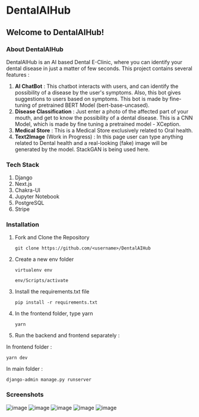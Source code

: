 # DentalAIHub
## Welcome to DentalAIHub!
### About DentalAIHub
DentalAIHub is an AI based Dental E-Clinic, where you can identify your dental disease in just a matter of few seconds. This project contains several features : 
1. **AI ChatBot** : This chatbot interacts with users, and can identify the possibility of a disease by the user's symptoms. Also, this bot gives suggestions to users based on symptoms. This bot is made by fine-tuning of pretrained BERT Model (bert-base-uncased).
2. **Disease Classification** : Just enter a photo of the affected part of your mouth, and get to know the possibility of a dental disease. This is a CNN Model, which is made by fine tuning a pretrained model - XCeption.
3. **Medical Store** : This is a Medical Store exclusively related to Oral health.
4. **Text2Image** (Work in Progress) : In this page user can type anything related to Dental health and a real-looking (fake) image will be generated by the model. StackGAN is being used here.

### Tech Stack
1. Django
2. Next.js
3. Chakra-UI
4. Jupyter Notebook
5. PostgreSQL
6. Stripe

### Installation
1. Fork and Clone the Repository
   ```
   git clone https://github.com/<username>/DentalAIHub
   ```
3. Create a new env folder
   ```
   virtualenv env
   
   ```

   ```
   env/Scripts/activate
   
   ```
5. Install the requirements.txt file
   ```
   pip install -r requirements.txt
   
    ```
7. In the frontend folder, type yarn

    ```
   yarn
   
   ```
9. Run the backend and frontend separately :
 
In frontend folder : 
   ```
   yarn dev

   ```
   
In main folder : 
   ```
   django-admin manage.py runserver

   ```
### Screenshots 
![image](https://github.com/devesh-2002/DentalAIHub/assets/79015420/28c3480f-a83d-40fe-83da-d9aa4cfea504)
![image](https://github.com/devesh-2002/DentalAIHub/assets/79015420/72dc7f69-0db6-49d8-86cf-e32bf22f2418)
![image](https://github.com/devesh-2002/DentalAIHub/assets/79015420/aad35574-4a9d-48c7-aca1-f4613f4218d5)
![image](https://github.com/devesh-2002/DentalAIHub/assets/79015420/f63d6c81-9ddf-410f-a2c3-13bb13de8ea1)
![image](https://github.com/devesh-2002/DentalAIHub/assets/79015420/88ff2b7c-5bc4-436b-90ad-c14ca0617fe1)

